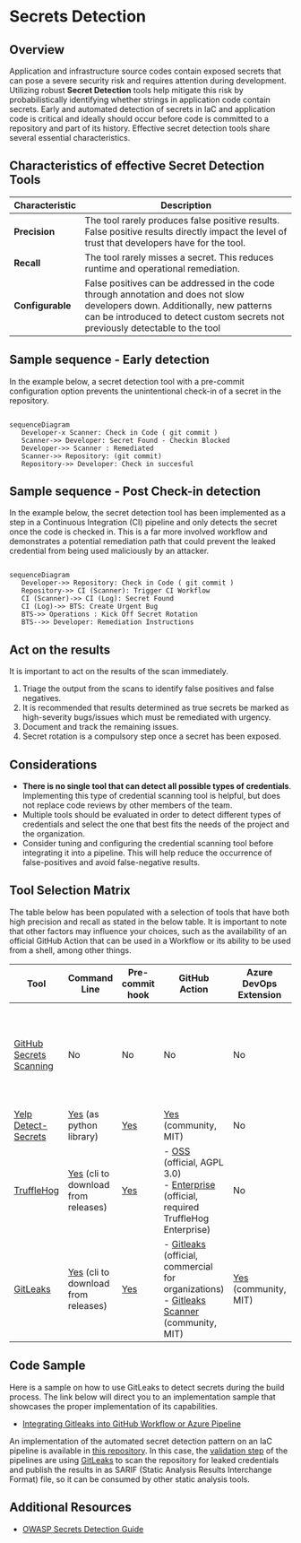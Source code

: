 # Secrets Detection

## Overview

Application and infrastructure source codes contain exposed secrets that can pose a severe security risk and requires attention during development. Utilizing robust **Secret Detection** tools help mitigate this risk by probabilistically identifying whether strings in application code contain secrets. Early and automated detection of secrets in IaC and application code is critical and ideally should occur before code is committed to a repository and part of its history. Effective secret detection tools share several essential characteristics.

## Characteristics of effective Secret Detection Tools

| Characteristic   | Description                                                                                                                                                                                                    |
|------------------|----------------------------------------------------------------------------------------------------------------------------------------------------------------------------------------------------------------|
| **Precision**    | The tool rarely produces false positive results. False positive results directly impact the level of trust that developers have for the tool.                                                                  |
| **Recall**       | The tool rarely misses a secret. This reduces runtime and operational remediation.                                                                                                                             |
| **Configurable** | False positives can be addressed in the code through annotation and does not slow developers down. Additionally, new patterns can be introduced to detect custom secrets not previously detectable to the tool |

## Sample sequence - Early detection

In the example below, a secret detection tool with a pre-commit configuration option prevents the unintentional check-in of a secret in the repository.

```mermaid

sequenceDiagram
   Developer-x Scanner: Check in Code ( git commit )
   Scanner->> Developer: Secret Found - Checkin Blocked
   Developer->> Scanner : Remediated
   Scanner->> Repository: (git commit)
   Repository->> Developer: Check in succesful

```

## Sample sequence - Post Check-in detection

In the example below, the secret detection tool has been implemented as a step in a Continuous Integration (CI) pipeline and only detects the secret once the code is checked in. This is a far more involved workflow and demonstrates a potential remediation path that could prevent the leaked credential from being used maliciously by an attacker.

```mermaid

sequenceDiagram
   Developer->> Repository: Check in Code ( git commit )
   Repository->> CI (Scanner): Trigger CI Workflow
   CI (Scanner)->> CI (Log): Secret Found
   CI (Log)->> BTS: Create Urgent Bug
   BTS->> Operations : Kick Off Secret Rotation
   BTS-->> Developer: Remediation Instructions

```

## Act on the results

It is important to act on the results of the scan immediately.

1. Triage the output from the scans to identify false positives and false negatives.
1. It is recommended that results determined as true secrets be marked as high-severity bugs/issues which must be remediated with urgency.
1. Document and track the remaining issues.
1. Secret rotation is a compulsory step once a secret has been exposed.

## Considerations

- **There is no single tool that can detect all possible types of credentials**. Implementing this type of credential scanning tool is helpful, but does not replace code reviews by other members of the team.
- Multiple tools should be evaluated in order to detect different types of credentials and select the one that best fits the needs of the project and the organization.
- Consider tuning and configuring the credential scanning tool before integrating it into a pipeline. This will help reduce the occurrence of false-positives and avoid false-negative results.

## Tool Selection Matrix

The table below has been populated with a selection of tools that have both high precision and recall as stated in the below table. It is important to note that other factors may influence your choices, such as the availability of an official GitHub Action that can be used in a Workflow or its ability to be used from a shell, among other things.

| Tool                                                                                                      | Command Line                                                                                         | Pre-commit hook                                                                | GitHub Action                                                                                                                                                                                                  | Azure DevOps Extension                                                                         | License                                                                                  | Repo Service |
|-----------------------------------------------------------------------------------------------------------|------------------------------------------------------------------------------------------------------|--------------------------------------------------------------------------------|----------------------------------------------------------------------------------------------------------------------------------------------------------------------------------------------------------------|------------------------------------------------------------------------------------------------|------------------------------------------------------------------------------------------|--------------|
| [GitHub Secrets Scanning](https://docs.github.com/en/code-security/secret-scanning/about-secret-scanning) | No                                                                                                   | No                                                                             | No                                                                                                                                                                                                             | No                                                                                             | commercial, required GitHub Enterprise Cloud with a license for GitHub Advanced Security | Yes          |
| [Yelp Detect-Secrets](https://github.com/Yelp/detect-secrets)                                             | [Yes](https://github.com/Yelp/detect-secrets#installation) (as python library)                       | [Yes](https://github.com/Yelp/detect-secrets#blocking-secrets-not-in-baseline) | [Yes](https://github.com/marketplace/actions/run-detect-secrets-with-reviewdog) (community, MIT)                                                                                                               | No                                                                                             | Apache 2.0                                                                               | No           |
| [TruffleHog](https://github.com/trufflesecurity/trufflehog)                                               | [Yes](https://github.com/trufflesecurity/trufflehog/releases/latest) (cli to download from releases) | [Yes](https://github.com/trufflesecurity/trufflehog#precommit-hook)            | - [OSS](https://github.com/marketplace/actions/trufflehog-oss) (official, AGPL 3.0)<br>- [Enterprise](https://github.com/marketplace/actions/trufflehog-enterprise) (official, required TruffleHog Enterprise) | No                                                                                             | AGPL 3.0                                                                                 | No           |
| [GitLeaks](https://github.com/zricethezav/gitleaks)                                                       | [Yes](https://github.com/zricethezav/gitleaks/releases/latest) (cli to download from releases)       | [Yes](https://github.com/zricethezav/gitleaks#pre-commit)                      | - [Gitleaks](https://github.com/marketplace/actions/gitleaks) (official, commercial for organizations)<br>- [Gitleaks Scanner](https://github.com/marketplace/actions/gitleaks-scanner) (community, MIT)       | [Yes](https://marketplace.visualstudio.com/items?itemName=Foxholenl.Gitleaks) (community, MIT) | MIT                                                                                      | No           |

## Code Sample

Here is a sample on how to use GitLeaks to detect secrets during the build process. The link below will direct you to an implementation sample that showcases the proper implementation of its capabilities.

- [Integrating Gitleaks into GitHub Workflow or Azure Pipeline](Recipes/Gitleaks.md)

An implementation of the automated secret detection pattern on an IaC pipeline is available in [this repository](https://github.com/microsoft/symphony).
In this case, the [validation step](https://github.com/microsoft/symphony/blob/main/.azure-pipelines/template.bicep.validate.yml) of the pipelines are using [GitLeaks](https://github.com/zricethezav/gitleaks) to scan the repository for leaked credentials and publish the results in as SARIF (Static Analysis Results Interchange Format) file, so it can be consumed by other static analysis tools.

## Additional Resources

- [OWASP Secrets Detection Guide](https://cheatsheetseries.owasp.org/cheatsheets/Secrets_Management_Cheat_Sheet.html#8-detection)
